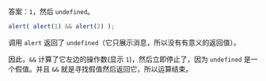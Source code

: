 答案：`1`，然后 `undefined`。

```js run
alert( alert(1) && alert(2) );
```

调用 `alert` 返回了 `undefined`（它只展示消息，所以没有有意义的返回值）。

因此，`&&` 计算了它左边的操作数(显示 `1`)，然后立即停止了，因为 `undefined` 是一个假值。并且 `&&` 就是寻找假值然后返回它，所以运算结束。

